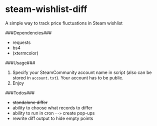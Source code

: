 steam-wishlist-diff
===================

A simple way to track price fluctuations in Steam wishlist

###Dependencies###

* requests
* bs4
* (xtermcolor)

###Usage###

1. Specify your SteamCommunity account name in script (also can be stored in `account.txt`). Your account has to be public.
2. Enjoy

###Todos###

* ~~standalone differ~~
* ability to choose what records to differ
* ability to run in cron `-->` create pop-ups
* rewrite diff output to hide empty points
